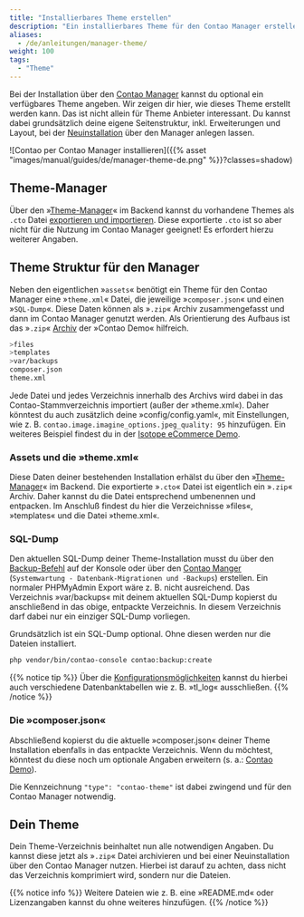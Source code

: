 ```yaml
---
title: "Installierbares Theme erstellen"
description: "Ein installierbares Theme für den Contao Manager erstellen."
aliases:
  - /de/anleitungen/manager-theme/
weight: 100
tags: 
  - "Theme"
---
```



Bei der Installation über den [Contao Manager](/de/installation/contao-manager/) kannst du optional ein verfügbares Theme angeben.
Wir zeigen dir hier, wie dieses Theme erstellt werden kann. Das ist nicht allein für Theme Anbieter interessant. Du kannst dabei 
grundsätzlich deine eigene Seitenstruktur, inkl. Erweiterungen und Layout, bei der [Neuinstallation](/de/installation/contao-installieren/) 
über den Manager anlegen lassen.

![Contao per Contao Manager installieren]({{% asset "images/manual/guides/de/manager-theme-de.png" %}}?classes=shadow)


## Theme-Manager

Über den »[Theme-Manager](/de/theme-manager/)« im Backend kannst du vorhandene Themes als `.cto` Datei 
[exportieren und importieren](/de/theme-manager/themes-verwalten/). Diese exportierte `.cto` ist so aber nicht für die Nutzung im Contao Manager
geeignet! Es erfordert hierzu weiterer Angaben. 


## Theme Struktur für den Manager

Neben den eigentlichen »`assets`« benötigt ein Theme für den Contao Manager eine »`theme.xml`« Datei, die jeweilige »`composer.json`« und einen
»`SQL-Dump`«. Diese Daten können als »`.zip`« Archiv zusammengefasst und dann im Contao Manager genutzt werden. Als Orientierung des Aufbaus 
ist das »`.zip`« [Archiv](https://github.com/contao/contao-demo/tags) der »Contao Demo« hilfreich.

```bash
>files
>templates
>var/backups
composer.json
theme.xml
```

Jede Datei und jedes Verzeichnis innerhalb des Archivs wird dabei in das Contao-Stammverzeichnis importiert (außer der »theme.xml«). Daher könntest 
du auch zusätzlich deine »config/config.yaml«, mit Einstellungen, wie z. B. `contao.image.imagine_options.jpeg_quality: 95` hinzufügen. Ein weiteres Beispiel findest du in der [Isotope eCommerce Demo](https://github.com/isotope/isotope-demo).


### Assets und die »theme.xml«

Diese Daten deiner bestehenden Installation erhälst du über den »[Theme-Manager](/de/theme-manager/)« im Backend. Die exportierte
»`.cto`« Datei ist eigentlich ein »`.zip`« Archiv. Daher kannst du die Datei entsprechend umbenennen und entpacken. Im Anschluß
findest du hier die Verzeichnisse »files«, »templates« und die Datei »theme.xml«.


### SQL-Dump

Den aktuellen SQL-Dump deiner Theme-Installation musst du über den [Backup-Befehl](/de/cli/datenbank-backups/) auf der Konsole oder
über den [Contao Manger](/de/installation/contao-manager/) (`Systemwartung - Datenbank-Migrationen und -Backups`) erstellen. Ein 
normaler PHPMyAdmin Export wäre z. B. nicht ausreichend. Das Verzeichnis »var/backups« mit deinem aktuellen SQL-Dump kopierst du anschließend 
in das obige, entpackte Verzeichnis. In diesem Verzeichnis darf dabei nur ein einziger SQL-Dump vorliegen. 

Grundsätzlich ist ein SQL-Dump optional. Ohne diesen werden nur die Dateien installiert.

```bash
php vendor/bin/contao-console contao:backup:create
```

{{% notice tip %}}
Über die [Konfigurationsmöglichkeiten](/de/cli/datenbank-backups/#konfigurationsmoeglichkeiten) kannst du hierbei auch verschiedene 
Datenbanktabellen wie z. B. »tl_log« ausschließen.
{{% /notice %}}


### Die »composer.json«

Abschließend kopierst du die aktuelle »composer.json« deiner Theme Installation ebenfalls in das entpackte Verzeichnis. Wenn du möchtest,
könntest du diese noch um optionale Angaben erweitern (s. a.: [Contao Demo](https://github.com/contao/contao-demo/blob/5.3.x/composer.json)).

Die Kennzeichnung `"type": "contao-theme"` ist dabei zwingend und für den Contao Manager notwendig.


## Dein Theme

Dein Theme-Verzeichnis beinhaltet nun alle notwendigen Angaben. Du kannst diese jetzt als »`.zip`« Datei archivieren und 
bei einer Neuinstallation über den Contao Manager nutzen. Hierbei ist darauf zu achten, dass nicht das Verzeichnis komprimiert wird, 
sondern nur die Dateien.

{{% notice info %}}
Weitere Dateien wie z. B. eine »README.md« oder Lizenzangaben kannst du ohne weiteres hinzufügen.
{{% /notice %}}
